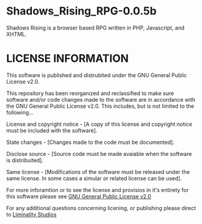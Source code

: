 # Shadows_Rising_RPG-0.0.5b
Shadows Rising is a browser based RPG written in PHP, Javascript, and XHTML.



# LICENSE INFORMATION

This software is published and distrubited under the GNU General Public License v2.0.

This repository has been reorganized and reclassified to make sure software and/or code changes made to the software are in accordance with the GNU General Public License v2.0. This includes, but is not limited to the following...

License and copyright notice - [A copy of this license and copyright notice must be included with the software].

State changes - [Changes made to the code must be documented].

Disclose source - [Source code must be made avaiable when the software is distribuited].

Same license - [Modifications of the software must be released under the same license. In some cases a simular or related license can be used].

For more inforamtion or to see the license and provisios in it's entirety for this software please see [GNU General Public License v2.0](https://github.com/liminalitystudios/Shadows_Rising_RPG-0.0.5b/blob/master/LICENSE)

For any additional questions concerning licening, or publishing please direct to [Liminality Studios](mailto:pr@liminalitystudios.us)
